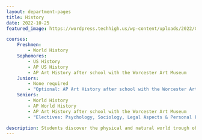 ```yaml
---
layout: department-pages
title: History
date: 2022-10-25
featured_image: https://wordpress.techhigh.us/wp-content/uploads/2022/03/history-image.jpg

courses:
    Freshmen: 
        - World History
    Sophomores:
        - US History
        - AP US History
        - AP Art History after school with the Worcester Art Museum 
    Juniors:
        - None required 
        - "Optional: AP Art History after school with the Worcester Art Museum"
    Seniors:
        - World History
        - AP World History
        - AP Art History after school with the Worcester Art Museum 
        - "Electives: Psychology, Sociology, Legal Aspects & Personal Finance"

description: Students discover the physical and natural world trough observation and experiments.
---
```


